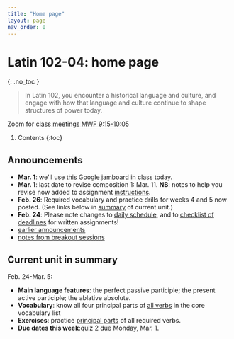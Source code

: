 ```yaml
---
title: "Home page"
layout: page
nav_order: 0
---
```



# Latin 102-04: home page
{: .no_toc }



> In Latin 102, you encounter a historical language and culture, and engage with how that language and culture continue to shape structures of power today.



Zoom for [class meetings MWF 9:15-10:05](https://holycross.zoom.us/j/96104492045?pwd=eEtBL1FkUnJZcURCeE9ETmxtMk9lUT09)



1. Contents
{:toc} 


## Announcements


- **Mar. 1**: we'll use [this Google jamboard](https://jamboard.google.com/d/1bOjqn6yoBIM5w43ZcTKn3jOkrAuMZlLBna_ifRA8DX4/edit?usp=sharing) in class today.
- **Mar. 1**: last date to revise composition 1: Mar. 11.  **NB**: notes to help you revise now added to assignment [instructions](./checklist/composition1/).
- **Feb. 26**:  Required vocabulary and practice drills for weeks 4 and 5 now posted. (See links below in [summary](./#current-unit-in-summary) of current unit.)
- **Feb. 24**:  Please note changes to [daily schedule](./schedule/), and to [checklist of deadlines](./checklist/) for written assignments!
- [earlier announcements](./oldnews/)
- [notes from breakout sessions](./breakouts/)

## Current unit in summary

Feb. 24-Mar. 5:


- **Main language features**:  the perfect passive participle; the present active participle; the ablative absolute.
- **Vocabulary**:  know all four principal parts of [all verbs](https://lingualatina.github.io/textbook/vocabulary/verbs/) in the core vocabulary list
- **Exercises**:  practice [principal parts](./checklist/drills/weeks4-5/) of all required verbs.
- **Due dates this week**:quiz 2 due Monday, Mar. 1.
